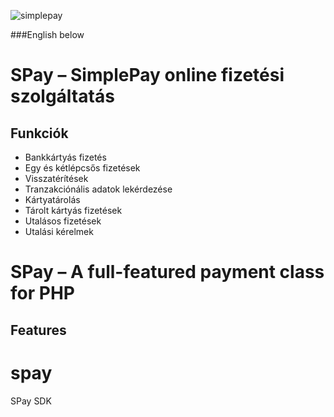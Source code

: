 ![simplepay](https://raw.github.com/simplepay/simplepay/master/examples/images/simplepay.png)

###English below

# SPay – SimplePay online fizetési szolgáltatás 

## Funkciók
- Bankkártyás fizetés
- Egy és kétlépcsős fizetések
- Visszatérítések 
- Tranzakciónális adatok lekérdezése
- Kártyatárolás
- Tárolt kártyás fizetések
- Utalásos fizetések
- Utalási kérelmek

# SPay – A full-featured payment class for PHP


## Features
# spay
SPay SDK

